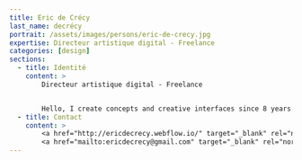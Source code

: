 ```yaml
---
title: Eric de Crécy
last_name: decrécy
portrait: /assets/images/persons/eric-de-crecy.jpg
expertise: Directeur artistique digital - Freelance
categories: [design]
sections:
  - title: Identité
    content: >
        Directeur artistique digital - Freelance


        Hello, I create concepts and creative interfaces since 8 years. I am now looking for new experiences. Feel free to contact me.
  - title: Contact
    content: >
        <a href="http://ericdecrecy.webflow.io/" target="_blank" rel="noreferrer">Site</a> –
        <a href="mailto:ericdecrecy@gmail.com" target="_blank" rel="noreferrer">Mail</a>
---
```

